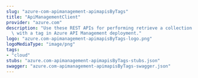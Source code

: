 ```yaml
---
slug: "azure-com-apimanagement-apimapisByTags"
title: "ApiManagementClient"
provider: "azure.com"
description: "Use these REST APIs for performing retrieve a collection of Apis associated\
  \ with a tag in Azure API Management deployment."
logo: "azure.com-apimanagement-apimapisByTags-logo.png"
logoMediaType: "image/png"
tags:
- "cloud"
stubs: "azure.com-apimanagement-apimapisByTags-stubs.json"
swagger: "azure.com-apimanagement-apimapisByTags-swagger.json"
---
```


